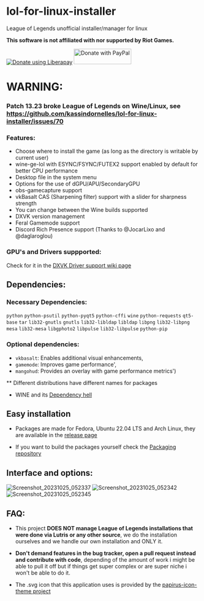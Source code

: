 # lol-for-linux-installer

League of Legends unofficial installer/manager for linux

<b>This software is not affiliated with nor supported by Riot Games.</b>

<noscript><a href="https://liberapay.com/kassindornelles/donate"><img alt="Donate using Liberapay" src="https://liberapay.com/assets/widgets/donate.svg"></a></noscript> <a href="https://www.paypal.com/donate/?hosted_button_id=UMJWYGDH2RC7E"><img src="https://github.com/andreostrovsky/donate-with-paypal/blob/master/grey.svg" alt="Donate with PayPal" width="150" height="40"></a>

# WARNING: 

### Patch 13.23 broke League of Legends on Wine/Linux, see https://github.com/kassindornelles/lol-for-linux-installer/issues/70

### Features:
- Choose where to install the game (as long as the directory is writable by current user)
- wine-ge-lol with ESYNC/FSYNC/FUTEX2 support enabled by default for better CPU performance
- Desktop file in the system menu
- Options for the use of dGPU/APU/SecondaryGPU
- obs-gamecapture support
- vkBasalt CAS (Sharpening filter) support with a slider for sharpness strength
- You can change between the Wine builds supported
- DXVK version management
- Feral Gamemode support
- Discord Rich Presence support (Thanks to @JocarLixo and @daglaroglou)

### GPU's and Drivers suppported:
Check for it in the [DXVK Driver support wiki page](https://github.com/doitsujin/dxvk/wiki/Driver-support)


## <a name="dependencies"></a> Dependencies:

### Necessary Dependencies:

`python` `python-psutil` `python-pyqt5` `python-cffi` `wine` `python-requests` `qt5-base` `tar` `lib32-gnutls` `gnutls` `lib32-libldap` `libldap` `libpng` `lib32-libpng` `mesa` `lib32-mesa` `libgphoto2` `libpulse` `lib32-libpulse` `python-pip`

### Optional dependencies:

- `vkbasalt`: Enables additional visual enhancements, 
- `gamemode`: Improves game performance', 
- `mangohud`: Provides an overlay with game performance metrics')

 ** Different distributions have different names for packages
   
- WINE and its [Dependency hell](https://www.gloriouseggroll.tv/how-to-get-out-of-wine-dependency-hell/)


## Easy installation
- Packages are made for Fedora, Ubuntu 22.04 LTS and Arch Linux, they are available in the [release page](https://github.com/kassindornelles/lol-for-linux-installer/releases)

- If you want to build the packages yourself check the [Packaging repository](https://github.com/kassindornelles/lol-for-linux-installer-packages)



## Interface and options:
![Screenshot_20231025_052337](https://github.com/kassindornelles/lol-for-linux-installer/assets/40970965/e0166d1a-33d7-4840-98c7-dd6bebaad7d2)
![Screenshot_20231025_052342](https://github.com/kassindornelles/lol-for-linux-installer/assets/40970965/85af2e29-3258-4d88-b174-a52b9ef47cb7)
![Screenshot_20231025_052345](https://github.com/kassindornelles/lol-for-linux-installer/assets/40970965/a79f7992-442a-41ed-8e22-a8bca3e736a5)

## FAQ:

- This project <b>DOES NOT manage League of Legends installations that were done via Lutris or any other source</b>, we do the installation ourselves and we handle our own installation and ONLY it.

- <b> Don't demand features in the bug tracker, open a pull request instead and contribute with code</b>, depending of the amount of work i might be able to pull it off but if things get super complex or are super niche i won't be able to do it.

- The .svg icon that this application uses is provided by the [papirus-icon-theme project](https://github.com/PapirusDevelopmentTeam/papirus-icon-theme)


